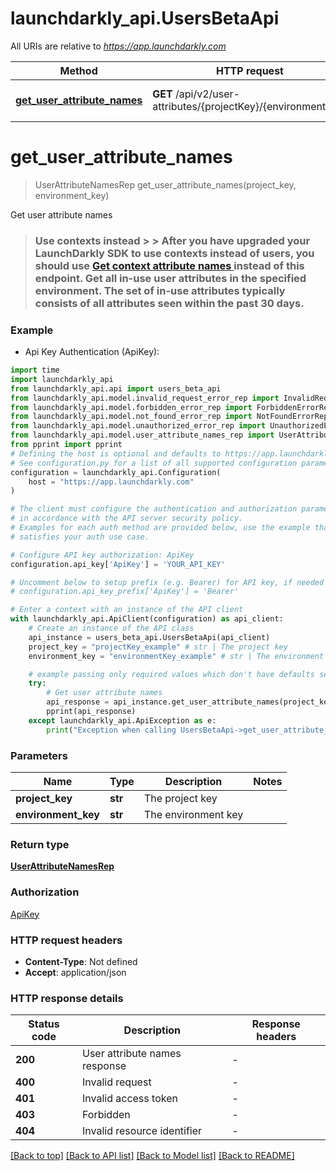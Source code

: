 # launchdarkly_api.UsersBetaApi

All URIs are relative to *https://app.launchdarkly.com*

Method | HTTP request | Description
------------- | ------------- | -------------
[**get_user_attribute_names**](UsersBetaApi.md#get_user_attribute_names) | **GET** /api/v2/user-attributes/{projectKey}/{environmentKey} | Get user attribute names


# **get_user_attribute_names**
> UserAttributeNamesRep get_user_attribute_names(project_key, environment_key)

Get user attribute names

> ### Use contexts instead > > After you have upgraded your LaunchDarkly SDK to use contexts instead of users, you should use [Get context attribute names ](https://launchdarkly.com/docs/ld-docs/api/contexts/get-context-attribute-names) instead of this endpoint.  Get all in-use user attributes in the specified environment. The set of in-use attributes typically consists of all attributes seen within the past 30 days. 

### Example

* Api Key Authentication (ApiKey):

```python
import time
import launchdarkly_api
from launchdarkly_api.api import users_beta_api
from launchdarkly_api.model.invalid_request_error_rep import InvalidRequestErrorRep
from launchdarkly_api.model.forbidden_error_rep import ForbiddenErrorRep
from launchdarkly_api.model.not_found_error_rep import NotFoundErrorRep
from launchdarkly_api.model.unauthorized_error_rep import UnauthorizedErrorRep
from launchdarkly_api.model.user_attribute_names_rep import UserAttributeNamesRep
from pprint import pprint
# Defining the host is optional and defaults to https://app.launchdarkly.com
# See configuration.py for a list of all supported configuration parameters.
configuration = launchdarkly_api.Configuration(
    host = "https://app.launchdarkly.com"
)

# The client must configure the authentication and authorization parameters
# in accordance with the API server security policy.
# Examples for each auth method are provided below, use the example that
# satisfies your auth use case.

# Configure API key authorization: ApiKey
configuration.api_key['ApiKey'] = 'YOUR_API_KEY'

# Uncomment below to setup prefix (e.g. Bearer) for API key, if needed
# configuration.api_key_prefix['ApiKey'] = 'Bearer'

# Enter a context with an instance of the API client
with launchdarkly_api.ApiClient(configuration) as api_client:
    # Create an instance of the API class
    api_instance = users_beta_api.UsersBetaApi(api_client)
    project_key = "projectKey_example" # str | The project key
    environment_key = "environmentKey_example" # str | The environment key

    # example passing only required values which don't have defaults set
    try:
        # Get user attribute names
        api_response = api_instance.get_user_attribute_names(project_key, environment_key)
        pprint(api_response)
    except launchdarkly_api.ApiException as e:
        print("Exception when calling UsersBetaApi->get_user_attribute_names: %s\n" % e)
```


### Parameters

Name | Type | Description  | Notes
------------- | ------------- | ------------- | -------------
 **project_key** | **str**| The project key |
 **environment_key** | **str**| The environment key |

### Return type

[**UserAttributeNamesRep**](UserAttributeNamesRep.md)

### Authorization

[ApiKey](../README.md#ApiKey)

### HTTP request headers

 - **Content-Type**: Not defined
 - **Accept**: application/json


### HTTP response details

| Status code | Description | Response headers |
|-------------|-------------|------------------|
**200** | User attribute names response |  -  |
**400** | Invalid request |  -  |
**401** | Invalid access token |  -  |
**403** | Forbidden |  -  |
**404** | Invalid resource identifier |  -  |

[[Back to top]](#) [[Back to API list]](../README.md#documentation-for-api-endpoints) [[Back to Model list]](../README.md#documentation-for-models) [[Back to README]](../README.md)

